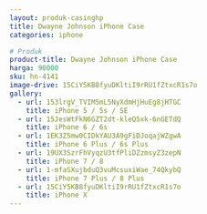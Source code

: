 ```yaml
---
layout: produk-casinghp
title: Dwayne Johnson iPhone Case
categories: iphone

# Produk
product-title: Dwayne Johnson iPhone Case
harga: 90000
sku: hn-4141
image-drive: 15CiY5KB8fyuDKltiI9rRU1fZtxcR1s7o
gallery:
  - url: 153lrgV_TVIM5mL5NyXdmHjHuEg8jHTGC
    title: iPhone 5 / 5s / SE
  - url: 15JesWtFkN6GZT2dt-kleQ5xk-6nGETdQ
    title: iPhone 6 / 6s
  - url: 1EK3Z5mw0CIDkYAU3A9gFiDJoqajWZgwA
    title: iPhone 6 Plus / 6s Plus
  - url: 19UX3SzrFhVyqzU3tfPliDZzmsyZ3zepN
    title: iPhone 7 / 8
  - url: 1-mfaSXujbduQ3vuMcsuxiWae_74QkybQ
    title: iPhone 7 Plus / 8 Plus
  - url: 15CiY5KB8fyuDKltiI9rRU1fZtxcR1s7o
    title: iPhone X
---
```

